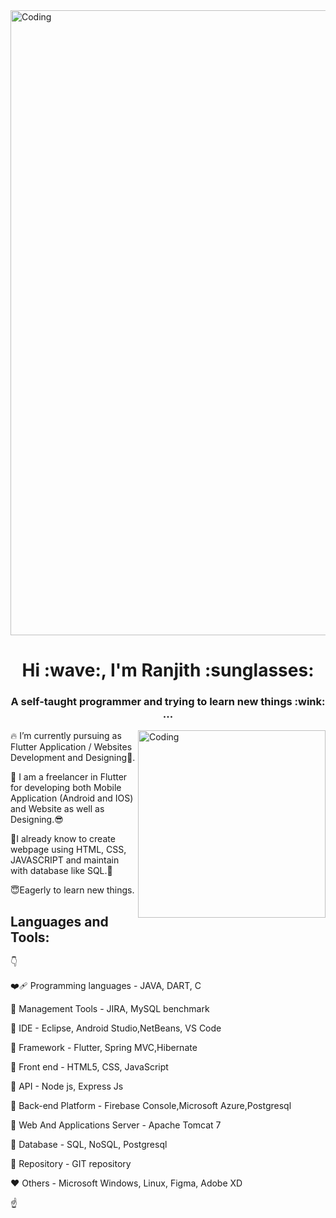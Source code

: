<!-- ![MasterHead](https://media.tenor.com/2uyENRmiUt0AAAAC/coding.gif) -->
<img   width= "1000" alt="Coding" src="https://media.tenor.com/2uyENRmiUt0AAAAC/coding.gif">
 <h1 align="center"><b>Hi :wave:, I'm Ranjith :sunglasses:</b></h1>
<h3 align="center">A self-taught programmer and trying to learn new things :wink: ...</h3>


<img align="right" alt="Coding" width="300" src="https://camo.githubusercontent.com/cae12fddd9d6982901d82580bdf321d81fb299141098ca1c2d4891870827bf17/68747470733a2f2f6d69726f2e6d656469756d2e636f6d2f6d61782f313336302f302a37513379765349765f7430696f4a2d5a2e676966">

:fire: I’m currently pursuing as Flutter Application / Websites Development  and Designing:iphone:.

:seedling: I am a freelancer in Flutter for developing both Mobile Application (Android and IOS) and Website as well as Designing.:sunglasses:

:deciduous_tree:I already know to create webpage using HTML, CSS, JAVASCRIPT and maintain with database like SQL.:blossom:

:innocent:Eagerly to learn new things.

## Languages and Tools:
:point_down:

:mending_heart: Programming languages - JAVA, DART, C

:orange_heart: Management Tools - JIRA, MySQL benchmark

:yellow_heart: IDE - Eclipse, Android Studio,NetBeans, VS Code

:green_heart: Framework - Flutter, Spring MVC,Hibernate

:purple_heart: Front end - HTML5, CSS, JavaScript

:orange_heart: API - Node js, Express Js

:blue_heart: Back-end Platform - Firebase Console,Microsoft Azure,Postgresql

:brown_heart: Web And Applications Server - Apache Tomcat 7

:black_heart: Database - SQL, NoSQL, Postgresql

:white_heart: Repository - GIT repository

:heart: Others - Microsoft Windows, Linux, Figma, Adobe XD

:point_up:
